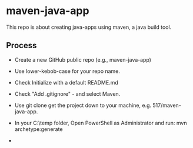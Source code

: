 # maven-java-app
This repo is about creating java-apps using maven, a java build tool.
## Process 
- Create a new GitHub public repo (e.g., maven-java-app)
- Use lower-kebob-case for your repo name.
- Check Initialize with a default README.md
- Check "Add .gitignore"  -  and select Maven. 
- Use git clone get the project down to your machine, e.g. 517/maven-java-app.

- In your C:\temp folder, Open PowerShell as Administrator and run:
mvn archetype:generate
- 
